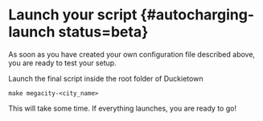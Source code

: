 # Launch your script {#autocharging-launch status=beta}

As soon as you have created your own configuration file described above, you are ready to test your setup.

Launch the final script inside the root folder of Duckietown

    make megacity-<city_name>

This will take some time. If everything launches, you are ready to go!
